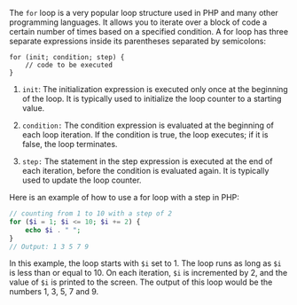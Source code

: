The `for` loop is a very popular loop structure used in PHP and many other programming languages. It allows you to iterate over a block of code a certain number of times based on a specified condition. A for loop has three separate expressions inside its parentheses separated by semicolons:

```
for (init; condition; step) { 
    // code to be executed
}
```

1. `init`: The initialization expression is executed only once at the beginning of the loop. It is typically used to initialize the loop counter to a starting value.

2. `condition:` The condition expression is evaluated at the beginning of each loop iteration. If the condition is true, the loop executes; if it is false, the loop terminates.

3. `step:` The statement in the step expression is executed at the end of each iteration, before the condition is evaluated again. It is typically used to update the loop counter.

Here is an example of how to use a for loop with a step in PHP:
```php
// counting from 1 to 10 with a step of 2
for ($i = 1; $i <= 10; $i += 2) {
    echo $i . " ";
}
// Output: 1 3 5 7 9
```
In this example, the loop starts with `$i` set to 1. The loop runs as long as `$i` is less than or equal to 10. On each iteration, `$i` is incremented by 2, and the value of `$i` is printed to the screen. The output of this loop would be the numbers 1, 3, 5, 7 and 9.